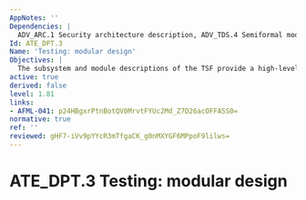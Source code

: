 ```yaml
---
AppNotes: ''
Dependencies: |
  ADV_ARC.1 Security architecture description, ADV_TDS.4 Semiformal modular design, ATE_FUN.1 Functional testing
Id: ATE_DPT.3
Name: 'Testing: modular design'
Objectives: |
  The subsystem and module descriptions of the TSF provide a high-level description of the internal workings, and a description of the interfaces of the modules, of the TSF. Testing at this level of TOE description provides assurance that the TSF subsystems and modules behave and interact as described in the TOE design and the security architecture description.
active: true
derived: false
level: 1.81
links:
- AFML-041: p24HBgxrPtnBotQV0MrvtFYUc2Md_Z7D26acOFFASS0=
normative: true
ref: ''
reviewed: gHF7-iVv9pYYcR3mTfgaCK_g0nMXYGF6MPpoF9lilws=
---
```


# ATE_DPT.3 Testing: modular design